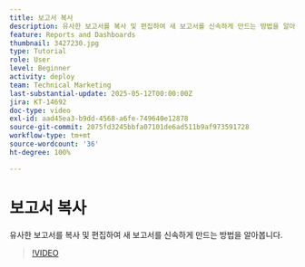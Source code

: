```yaml
---
title: 보고서 복사
description: 유사한 보고서를 복사 및 편집하여 새 보고서를 신속하게 만드는 방법을 알아봅니다.
feature: Reports and Dashboards
thumbnail: 3427230.jpg
type: Tutorial
role: User
level: Beginner
activity: deploy
team: Technical Marketing
last-substantial-update: 2025-05-12T00:00:00Z
jira: KT-14692
doc-type: video
exl-id: aad45ea3-b9dd-4568-a6fe-749640e12878
source-git-commit: 2075fd3245bbfa07101de6ad511b9af973591728
workflow-type: tm+mt
source-wordcount: '36'
ht-degree: 100%

---
```


# 보고서 복사

유사한 보고서를 복사 및 편집하여 새 보고서를 신속하게 만드는 방법을 알아봅니다.

>[!VIDEO](https://video.tv.adobe.com/v/3437052/?quality=12&learn=on&enablevpops&captions=kor)
